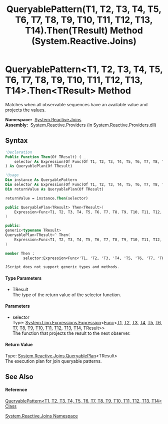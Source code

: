 ﻿---
title: QueryablePattern(T1, T2, T3, T4, T5, T6, T7, T8, T9, T10, T11, T12, T13, T14).Then(TResult) Method  (System.Reactive.Joins)
TOCTitle: Then(TResult) Method
ms:assetid: M:System.Reactive.Joins.QueryablePattern`14.Then``1(System.Linq.Expressions.Expression{System.Func{`0,`1,`2,`3,`4,`5,`6,`7,`8,`9,`10,`11,`12,`13,``0}})
ms:mtpsurl: https://msdn.microsoft.com/en-us/library/Hh229409(v=VS.103)
ms:contentKeyID: 36068826
ms.date: 06/28/2011
mtps_version: v=VS.103
f1_keywords:
- System.Reactive.Joins.QueryablePattern`14.Then``1
dev_langs:
- CSharp
- JScript
- VB
- FSharp
- c++
---

# QueryablePattern\<T1, T2, T3, T4, T5, T6, T7, T8, T9, T10, T11, T12, T13, T14\>.Then\<TResult\> Method

Matches when all observable sequences have an available value and projects the values.

**Namespace:**  [System.Reactive.Joins](hh211841\(v=vs.103\).md)  
**Assembly:**  System.Reactive.Providers (in System.Reactive.Providers.dll)

## Syntax

``` vb
'Declaration
Public Function Then(Of TResult) ( _
    selector As Expression(Of Func(Of T1, T2, T3, T4, T5, T6, T7, T8, T9, T10, T11, T12, T13, T14, TResult)) _
) As QueryablePlan(Of TResult)
```

``` vb
'Usage
Dim instance As QueryablePattern
Dim selector As Expression(Of Func(Of T1, T2, T3, T4, T5, T6, T7, T8, T9, T10, T11, T12, T13, T14, TResult))
Dim returnValue As QueryablePlan(Of TResult)

returnValue = instance.Then(selector)
```

``` csharp
public QueryablePlan<TResult> Then<TResult>(
    Expression<Func<T1, T2, T3, T4, T5, T6, T7, T8, T9, T10, T11, T12, T13, T14, TResult>> selector
)
```

``` c++
public:
generic<typename TResult>
QueryablePlan<TResult>^ Then(
    Expression<Func<T1, T2, T3, T4, T5, T6, T7, T8, T9, T10, T11, T12, T13, T14, TResult>^>^ selector
)
```

``` fsharp
member Then : 
        selector:Expression<Func<'T1, 'T2, 'T3, 'T4, 'T5, 'T6, 'T7, 'T8, 'T9, 'T10, 'T11, 'T12, 'T13, 'T14, 'TResult>> -> QueryablePlan<'TResult> 
```

``` jscript
JScript does not support generic types and methods.
```

#### Type Parameters

  - TResult  
    The type of the return value of the selector function.

#### Parameters

  - selector  
    Type: [System.Linq.Expressions.Expression](https://msdn.microsoft.com/en-us/library/Bb335710)\<[Func](https://msdn.microsoft.com/en-us/library/Dd402861)\<[T1](hh211709\(v=vs.103\).md), [T2](hh211709\(v=vs.103\).md), [T3](hh211709\(v=vs.103\).md), [T4](hh211709\(v=vs.103\).md), [T5](hh211709\(v=vs.103\).md), [T6](hh211709\(v=vs.103\).md), [T7](hh211709\(v=vs.103\).md), [T8](hh211709\(v=vs.103\).md), [T9](hh211709\(v=vs.103\).md), [T10](hh211709\(v=vs.103\).md), [T11](hh211709\(v=vs.103\).md), [T12](hh211709\(v=vs.103\).md), [T13](hh211709\(v=vs.103\).md), [T14](hh211709\(v=vs.103\).md), TResult\>\>  
    The function that projects the result to the next observer.  

#### Return Value

Type: [System.Reactive.Joins.QueryablePlan](hh211937\(v=vs.103\).md)\<TResult\>  
The execution plan for join queryable patterns.  

## See Also

#### Reference

[QueryablePattern\<T1, T2, T3, T4, T5, T6, T7, T8, T9, T10, T11, T12, T13, T14\> Class](hh211709\(v=vs.103\).md)

[System.Reactive.Joins Namespace](hh211841\(v=vs.103\).md)

